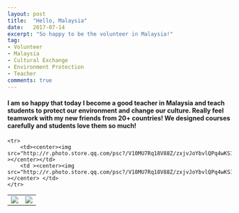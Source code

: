 ```yaml
---
layout: post
title:  "Hello, Malaysia"
date:   2017-07-14
excerpt: "So happy to be the volunteer in Malaysia!"
tag:
- Volunteer 
- Malaysia
- Cultural Exchange
- Environment Protection
- Teacher
comments: true
---
```




#### I am so happy that today I become a good teacher in Malaysia and teach students to protect our environment and change our culture. Really feel teamwork with my new friends from 20+ countries! We designed courses carefully and students love them so much!

<table>
    <tr>
        <td ><center><img src="http://r.photo.store.qq.com/psc?/V10MU7Rq18V88Z/zxjvJoYbvlQPq4wKS16LalFVNnrskcJVegv9xu1c7A1lgJA4Wumh63lA8No8AxIgmq57VBMV8ONDe8V1yULO4M4R8gnrkmp6kT0tqPGxe84!/r" ></center></td>
        <td ><center><img src="http://r.photo.store.qq.com/psc?/V10MU7Rq18V88Z/zxjvJoYbvlQPq4wKS16Lavt66fpXrNnChHqUGK1XSJlhWjsEAWNhEqCkS6YEISCchLpxe7Zok1SRF4JSRLi1aH2cCKwnr4FdiFTCsmK6VIE!/r"  ></center></td>
    </tr>

    <tr>
        <td><center><img src="http://r.photo.store.qq.com/psc?/V10MU7Rq18V88Z/zxjvJoYbvlQPq4wKS16LasFPOZdxOvAVlLOYryrBhx0jeBqm0gaKU9vlbEIyakNRRaUB04WQKlCEQmfBh9STV68SuFiG3taPJ.GQZY0kh2w!/r"  ></center></td>
        <td ><center><img src="http://r.photo.store.qq.com/psc?/V10MU7Rq18V88Z/zxjvJoYbvlQPq4wKS16LajQqepZGI65BuM8xVGp5N8qaoKCDS3fjxb7JsdzzgEqV9XOLozxnTV7qLLV5LM51aG7dlFvujVngX.i62PrbtdI!/r"  ></center> </td>
    </tr>

</table>

